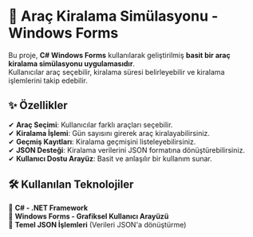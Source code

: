 # 🚗 Araç Kiralama Simülasyonu - Windows Forms  

Bu proje, **C# Windows Forms** kullanılarak geliştirilmiş **basit bir araç kiralama simülasyonu uygulamasıdır**.  
Kullanıcılar araç seçebilir, kiralama süresi belirleyebilir ve kiralama işlemlerini takip edebilir.  

## ✨ Özellikler  

✔ **Araç Seçimi**: Kullanıcılar farklı araçları seçebilir.  
✔ **Kiralama İşlemi**: Gün sayısını girerek araç kiralayabilirsiniz.  
✔ **Geçmiş Kayıtları**: Kiralama geçmişini listeleyebilirsiniz.  
✔ **JSON Desteği**: Kiralama verilerini JSON formatına dönüştürebilirsiniz.  
✔ **Kullanıcı Dostu Arayüz**: Basit ve anlaşılır bir kullanım sunar.  

## 🛠 Kullanılan Teknolojiler  

🔹 **C# - .NET Framework**  
🔹 **Windows Forms - Grafiksel Kullanıcı Arayüzü**  
🔹 **Temel JSON İşlemleri** (Verileri JSON'a dönüştürme)  
